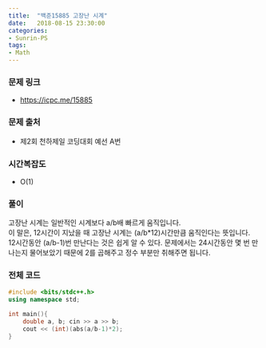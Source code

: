 ```yaml
---
title:  "백준15885 고장난 시계"
date:   2018-08-15 23:30:00
categories:
- Sunrin-PS
tags:
- Math
---
```


### 문제 링크
* https://icpc.me/15885

### 문제 출처
* 제2회 천하제일 코딩대회 예선 A번

### 시간복잡도
* O(1)

### 풀이
고장난 시계는 일반적인 시계보다 a/b배 빠르게 움직입니다.<br>
이 말은, 12시간이 지났을 때 고장난 시계는 (a/b*12)시간만큼 움직인다는 뜻입니다.<br>
12시간동안 (a/b-1)번 만난다는 것은 쉽게 알 수 있다. 문제에서는 24시간동안 몇 번 만나는지 물어보았기 때문에 2를 곱해주고 정수 부분만 취해주면 됩니다.

### 전체 코드
```cpp
#include <bits/stdc++.h>
using namespace std;

int main(){
	double a, b; cin >> a >> b;
	cout << (int)(abs(a/b-1)*2);
}
```
